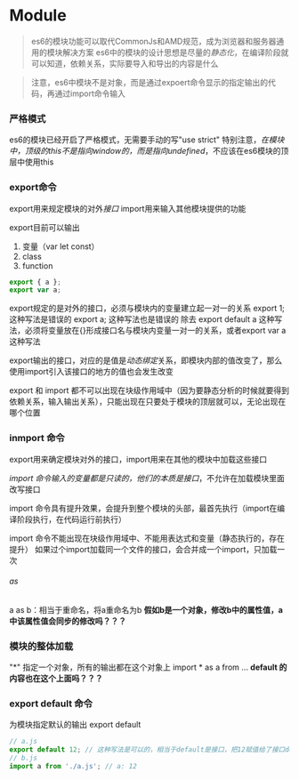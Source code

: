 # Module
> es6的模块功能可以取代CommonJs和AMD规范，成为浏览器和服务器通用的模块解决方案
> es6中的模块的设计思想是尽量的*静态化*，在编译阶段就可以知道，依赖关系，实际要导入和导出的内容是什么

> 注意，es6中模块不是对象，而是通过expoert命令显示的指定输出的代码，再通过import命令输入

### 严格模式
es6的模块已经开启了严格模式，无需要手动的写"use strict"
特别注意，*在模块中，顶级的this不是指向window的，而是指向undefined*，不应该在es6模块的顶层中使用this

### export命令
export用来规定模块的对外*接口*
import用来输入其他模块提供的功能

export目前可以输出
1. 变量（var let const）
2. class
3. function

````js
export { a };
export var a;
````

export规定的是对外的接口，必须与模块内的变量建立起一对一的关系
export 1; 这种写法是错误的
export a; 这种写法也是错误的
除去 export default a 这种写法，必须将变量放在{}形成接口名与模块内变量一对一的关系，或者export var a 这种写法

export输出的接口，对应的是值是*动态绑定*关系，即模块内部的值改变了，那么使用import引入该接口的地方的值也会发生改变

export 和 import 都不可以出现在块级作用域中（因为要静态分析的时候就要得到依赖关系，输入输出关系），只能出现在只要处于模块的顶层就可以，无论出现在哪个位置

### inmport 命令
export用来确定模块对外的接口，import用来在其他的模块中加载这些接口

*import 命令输入的变量都是只读的，他们的本质是接口*，不允许在加载模块里面改写接口

import 命令具有提升效果，会提升到整个模块的头部，最首先执行（import在编译阶段执行，在代码运行前执行）

import 命令不能出现在块级作用域中、不能用表达式和变量（静态执行的，存在提升）
如果过个import加载同一个文件的接口，会合并成一个import，只加载一次


###### as 
a as b：相当于重命名，将a重命名为b
**假如b是一个对象，修改b中的属性值，a中该属性值会同步的修改吗？？？**

### 模块的整体加载
"*" 指定一个对象，所有的输出都在这个对象上
import * as a from ...
**default 的内容也在这个上面吗？？？**

### export default 命令
为模块指定默认的输出 export default

````js
// a.js
export default 12; // 这种写法是可以的，相当于default是接口，把12赋值给了接口default
// b.js
import a from './a.js'; // a: 12
````

